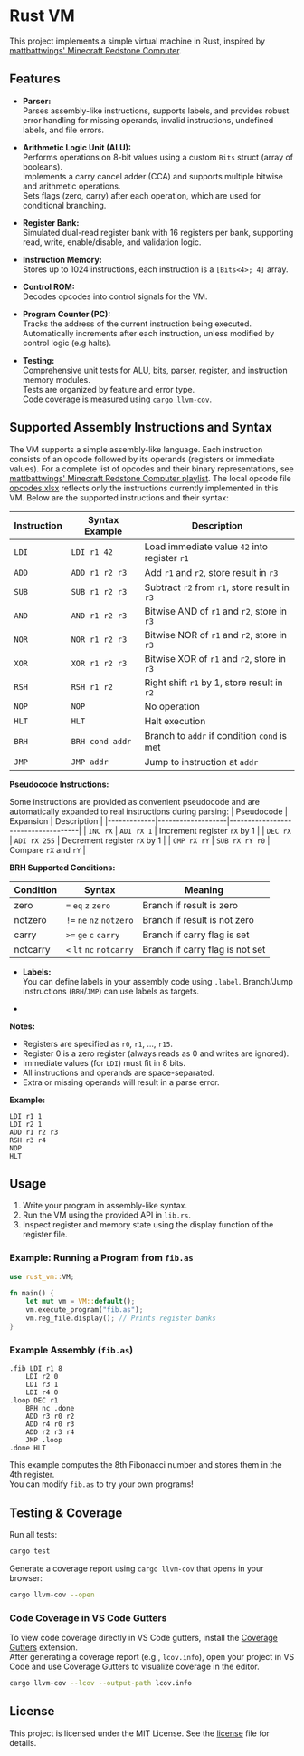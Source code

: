# Rust VM

This project implements a simple virtual machine in Rust, inspired by [mattbattwings' Minecraft Redstone Computer](https://www.youtube.com/watch?v=osFa7nwHHz4&list=PL5LiOvrbVo8nPTtdXAdSmDWzu85zzdgRT).

## Features

- **Parser:**  
  Parses assembly-like instructions, supports labels, and provides robust error handling for missing operands, invalid instructions, undefined labels, and file errors.

- **Arithmetic Logic Unit (ALU):**  
  Performs operations on 8-bit values using a custom `Bits` struct (array of booleans).  
  Implements a carry cancel adder (CCA) and supports multiple bitwise and arithmetic operations.  
  Sets flags (zero, carry) after each operation, which are used for conditional branching.

- **Register Bank:**  
  Simulated dual-read register bank with 16 registers per bank, supporting read, write, enable/disable, and validation logic.

- **Instruction Memory:**  
  Stores up to 1024 instructions, each instruction is a `[Bits<4>; 4]` array.

- **Control ROM:**  
  Decodes opcodes into control signals for the VM.

- **Program Counter (PC):**  
  Tracks the address of the current instruction being executed.  
  Automatically increments after each instruction, unless modified by control logic (e.g halts).

- **Testing:**  
  Comprehensive unit tests for ALU, bits, parser, register, and instruction memory modules.  
  Tests are organized by feature and error type.  
  Code coverage is measured using [`cargo llvm-cov`](https://github.com/taiki-e/cargo-llvm-cov).

## Supported Assembly Instructions and Syntax

The VM supports a simple assembly-like language. Each instruction consists of an opcode followed by its operands (registers or immediate values). For a complete list of opcodes and their binary representations, see [mattbattwings' Minecraft Redstone Computer playlist](https://www.youtube.com/watch?v=osFa7nwHHz4&list=PL5LiOvrbVo8nPTtdXAdSmDWzu85zzdgRT). The local opcode file [opcodes.xlsx](opcodes.xlsx) reflects only the instructions currently implemented in this VM.
Below are the supported instructions and their syntax:

| Instruction | Syntax Example         | Description                                      |
|-------------|-----------------------|--------------------------------------------------|
| `LDI`       | `LDI r1 42`           | Load immediate value `42` into register `r1`     |
| `ADD`       | `ADD r1 r2 r3`        | Add `r1` and `r2`, store result in `r3`          |
| `SUB`       | `SUB r1 r2 r3`        | Subtract `r2` from `r1`, store result in `r3`    |
| `AND`       | `AND r1 r2 r3`        | Bitwise AND of `r1` and `r2`, store in `r3`      |
| `NOR`       | `NOR r1 r2 r3`        | Bitwise NOR of `r1` and `r2`, store in `r3`      |
| `XOR`       | `XOR r1 r2 r3`        | Bitwise XOR of `r1` and `r2`, store in `r3`      |
| `RSH`       | `RSH r1 r2`           | Right shift `r1` by 1, store result in `r2`      |
| `NOP`       | `NOP`                 | No operation                                     |
| `HLT`       | `HLT`                 | Halt execution                                   |
| `BRH`      | `BRH cond addr`         | Branch to `addr` if condition `cond` is met      |
| `JMP`       | `JMP addr`            | Jump to instruction at `addr`                    |

**Pseudocode Instructions:**

Some instructions are provided as convenient pseudocode and are automatically expanded to real instructions during parsing:
| Pseudocode   | Expansion         | Description                        |
|-------------|-------------------|------------------------------------|
| `INC rX`    | `ADI rX 1`        | Increment register `rX` by 1       |
| `DEC rX`    | `ADI rX 255`      | Decrement register `rX` by 1       |
| `CMP rX rY` | `SUB rX rY r0`    | Compare `rX` and `rY`              |

**BRH Supported Conditions:**

| Condition | Syntax      | Meaning                       |
|-----------|------------|-------------------------------|
| zero      | `=` `eq` `z` `zero`      | Branch if result is zero         |
| notzero   | `!=` `ne` `nz` `notzero` | Branch if result is not zero     |
| carry     | `>=` `ge` `c` `carry`    | Branch if carry flag is set      |
| notcarry  | `<` `lt` `nc` `notcarry` | Branch if carry flag is not set  |


- **Labels:**  
  You can define labels in your assembly code using `.label`. Branch/Jump instructions (`BRH`/`JMP`) can use labels as targets.

-

**Notes:**
- Registers are specified as `r0`, `r1`, ..., `r15`.
- Register 0 is a zero register (always reads as 0 and writes are ignored).
- Immediate values (for `LDI`) must fit in 8 bits.
- All instructions and operands are space-separated.
- Extra or missing operands will result in a parse error.

**Example:**
```
LDI r1 1
LDI r2 1
ADD r1 r2 r3
RSH r3 r4
NOP
HLT
```

## Usage

1. Write your program in assembly-like syntax.
2. Run the VM using the provided API in `lib.rs`.
3. Inspect register and memory state using the display function of the register file.

### Example: Running a Program from `fib.as`

```rust
use rust_vm::VM;

fn main() {
    let mut vm = VM::default();
    vm.execute_program("fib.as");
    vm.reg_file.display(); // Prints register banks
}
```

### Example Assembly (`fib.as`)

```
.fib LDI r1 8 
    LDI r2 0
    LDI r3 1
    LDI r4 0
.loop DEC r1
    BRH nc .done
    ADD r3 r0 r2
    ADD r4 r0 r3
    ADD r2 r3 r4
    JMP .loop
.done HLT
```

This example computes the 8th Fibonacci number and stores them in the 4th register.  
You can modify `fib.as` to try your own programs!

## Testing & Coverage

Run all tests:
```sh
cargo test
```

Generate a coverage report using `cargo llvm-cov` that opens in your browser:
```sh
cargo llvm-cov --open
```

### Code Coverage in VS Code Gutters

To view code coverage directly in VS Code gutters, install the [Coverage Gutters](https://marketplace.visualstudio.com/items?itemName=ryanluker.vscode-coverage-gutters) extension.  
After generating a coverage report (e.g., `lcov.info`), open your project in VS Code and use Coverage Gutters to visualize coverage in the editor.

```sh
cargo llvm-cov --lcov --output-path lcov.info
```

## License

This project is licensed under the MIT License. See the [license](license.txt) file for details.